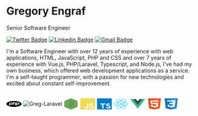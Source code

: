 # Gregory Engraf

Senior Software Engineer

[![Twitter Badge](https://img.shields.io/badge/-@gregoryengraf-3477eb?style=flat-square&labelColor=3477eb&logo=twitter&logoColor=white&link=https://twitter.com/gregoryengraf)](https://twitter.com/gregoryengraf)
[![Linkedin Badge](https://img.shields.io/badge/-Gregory%20Engraf-1652ba?style=flat-square&logo=Linkedin&logoColor=white&link=https://www.linkedin.com/in/engraf/?locale=en_US)](https://www.linkedin.com/in/engraf/?locale=en_US)
[![Gmail Badge](https://img.shields.io/badge/-gregory0409@gmail.com-de0d11?style=flat-square&logo=Gmail&logoColor=white&link=mailto:diego.schell.f@gmail.com)](mailto:gregory0409@gmail.com)

I'm a Software Engineer with over 12 years of experience with web applications, HTML, JavaScript, PHP and CSS and over 7 years of experience with Vue.js, PHP/Laravel, Typescript, and Node.js, I've had my own business, which offered web development applications as a service. I'm a self-taught programmer, with a passion for new technologies and excited about constant self-improvement.

<div style="display: inline_block"><br>
  <img align="center" alt="Greg-PHP" height="30" width="40" src="https://raw.githubusercontent.com/devicons/devicon/master/icons/php/php-plain.svg">
  <img align="center" alt="Greg-Laravel" height="30" width="40" src="https://cdn.jsdelivr.net/gh/devicons/devicon/icons/laravel/laravel-plain-wordmark.svg">
  <img align="center" alt="Greg-Js" height="30" width="40" src="https://raw.githubusercontent.com/devicons/devicon/master/icons/nodejs/nodejs-plain.svg">
  <img align="center" alt="Greg-Js" height="30" width="40" src="https://raw.githubusercontent.com/devicons/devicon/master/icons/javascript/javascript-plain.svg">
  <img align="center" alt="Greg-Ts" height="30" width="40" src="https://raw.githubusercontent.com/devicons/devicon/master/icons/typescript/typescript-plain.svg">
  <img align="center" alt="Greg-React" height="30" width="40" src="https://raw.githubusercontent.com/devicons/devicon/master/icons/react/react-original.svg">
  <img align="center" alt="Greg-React" height="30" width="40" src="https://raw.githubusercontent.com/devicons/devicon/master/icons/vuejs/vuejs-original.svg">
  <img align="center" alt="Greg-HTML" height="30" width="40" src="https://raw.githubusercontent.com/devicons/devicon/master/icons/html5/html5-original.svg">
  <img align="center" alt="Greg-CSS" height="30" width="40" src="https://raw.githubusercontent.com/devicons/devicon/master/icons/css3/css3-original.svg">
</div>
<!--
**gregoryengraf/gregoryengraf** is a ✨ _special_ ✨ repository because its `README.md` (this file) appears on your GitHub profile.

Here are some ideas to get you started:

- 🔭 I’m currently working on ...
- 🌱 I’m currently learning ...
- 👯 I’m looking to collaborate on ...
- 🤔 I’m looking for help with ...
- 💬 Ask me about ...
- 📫 How to reach me: ...
- 😄 Pronouns: ...
- ⚡ Fun fact: ...
-->
